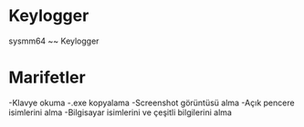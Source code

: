 Keylogger
=========

sysmm64 ~~ Keylogger 

Marifetler 
====================
-Klavye okuma
-.exe kopyalama
-Screenshot görüntüsü alma
-Açık pencere isimlerini alma
-Bilgisayar isimlerini ve çeşitli bilgilerini alma
